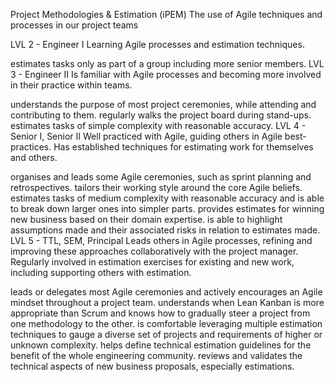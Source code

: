 Project Methodologies & Estimation (iPEM)
The use of Agile techniques and processes in our project teams

LVL 2 - Engineer I
Learning Agile processes and estimation techniques.

estimates tasks only as part of a group including more senior members.
LVL 3 - Engineer II
Is familiar with Agile processes and becoming more involved in their practice within teams.

understands the purpose of most project ceremonies, while attending and contributing to them.
regularly walks the project board during stand-ups.
estimates tasks of simple complexity with reasonable accuracy.
LVL 4 - Senior I, Senior II
Well practiced with Agile, guiding others in Agile best-practices. Has established techniques for estimating work for themselves and others.

organises and leads some Agile ceremonies, such as sprint planning and retrospectives.
tailors their working style around the core Agile beliefs.
estimates tasks of medium complexity with reasonable accuracy and is able to break down larger ones into simpler parts.
provides estimates for winning new business based on their domain expertise.
is able to highlight assumptions made and their associated risks in relation to estimates made.
LVL 5 - TTL, SEM, Principal
Leads others in Agile processes, refining and improving these approaches collaboratively with the project manager. Regularly involved in estimation exercises for existing and new work, including supporting others with estimation.

leads or delegates most Agile ceremonies and actively encourages an Agile mindset throughout a project team.
understands when Lean Kanban is more appropriate than Scrum and knows how to gradually steer a project from one methodology to the other.
is comfortable leveraging multiple estimation techniques to gauge a diverse set of projects and requirements of higher or unknown complexity.
helps define technical estimation guidelines for the benefit of the whole engineering community.
reviews and validates the technical aspects of new business proposals, especially estimations.

